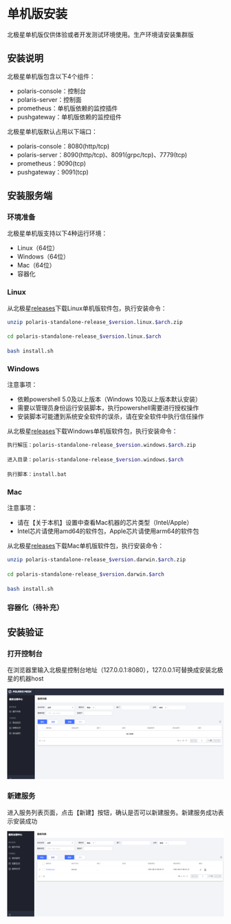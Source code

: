 # 单机版安装

北极星单机版仅供体验或者开发测试环境使用。生产环境请安装集群版

## 安装说明

北极星单机版包含以下4个组件：

- polaris-console：控制台
- polaris-server：控制面
- prometheus：单机版依赖的监控插件
- pushgateway：单机版依赖的监控组件

北极星单机版默认占用以下端口：

- polaris-console：8080(http/tcp)
- polaris-server：8090(http/tcp)、8091(grpc/tcp)、7779(tcp)
- prometheus：9090(tcp)
- pushgateway：9091(tcp)

## 安装服务端

### 环境准备

北极星单机版支持以下4种运行环境：

- Linux（64位）
- Windows（64位）
- Mac（64位）
- 容器化

### Linux

从北极星[releases](https://github.com/polarismesh/polaris/releases)下载Linux单机版软件包，执行安装命令：

```bash
unzip polaris-standalone-release_$version.linux.$arch.zip

cd polaris-standalone-release_$version.linux.$arch

bash install.sh
```

### Windows

注意事项：

- 依赖powershell 5.0及以上版本（Windows 10及以上版本默认安装）
- 需要以管理员身份运行安装脚本，执行powershell需要进行授权操作
- 安装脚本可能遭到系统安全软件的误杀，请在安全软件中执行信任操作

从北极星[releases](https://github.com/polarismesh/polaris/releases)下载Windows单机版软件包，执行安装命令：

```bash
执行解压：polaris-standalone-release_$version.windows.$arch.zip

进入目录：polaris-standalone-release_$version.windows.$arch

执行脚本：install.bat
```

### Mac

注意事项：

- 请在【关于本机】设置中查看Mac机器的芯片类型（Intel/Apple）
- Intel芯片请使用amd64的软件包，Apple芯片请使用arm64的软件包

从北极星[releases](https://github.com/polarismesh/polaris/releases)下载Mac单机版软件包，执行安装命令：

```bash
unzip polaris-standalone-release_$version.darwin.$arch.zip

cd polaris-standalone-release_$version.darwin.$arch

bash install.sh
```

### 容器化（待补充）


## 安装验证

### 打开控制台

在浏览器里输入北极星控制台地址（127.0.0.1:8080），127.0.0.1可替换成安装北极星的机器host

![console](console.png)

### 新建服务

进入服务列表页面，点击【新建】按钮，确认是否可以新建服务。新建服务成功表示安装成功

![create_service](create_service.png)
